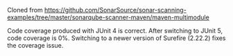 Cloned from https://github.com/SonarSource/sonar-scanning-examples/tree/master/sonarqube-scanner-maven/maven-multimodule

Code coverage produced with JUnit 4 is correct.  After switching to JUnit 5, code coverage is 0%.  Switching to a newer version of Surefire (2.22.2) fixes the coverage issue.

